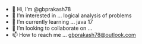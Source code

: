 - 👋 Hi, I’m @gbprakash78
- 👀 I’m interested in ... logical analysis of problems
- 🌱 I’m currently learning ... java 17
- 💞️ I’m looking to collaborate on ...
- 📫 How to reach me ... gbprakash78@outlook.com

<!---
gbprakash78/gbprakash78 is a ✨ special ✨ repository because its `README.md` (this file) appears on your GitHub profile.
You can click the Preview link to take a look at your changes.
--->
